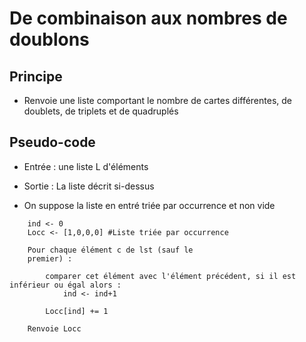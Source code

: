 # De combinaison aux nombres de doublons

## Principe

* Renvoie une liste comportant le nombre de cartes différentes, de doublets, de triplets et de quadruplés

## Pseudo-code

* Entrée : une liste L d'éléments
* Sortie : La liste décrit si-dessus

* On suppose la liste en entré triée par occurrence et non vide

```text
    ind <- 0
    Locc <- [1,0,0,0] #Liste triée par occurrence

    Pour chaque élément c de lst (sauf le
    premier) :

        comparer cet élément avec l'élément précédent, si il est inférieur ou égal alors :
            ind <- ind+1

        Locc[ind] += 1

    Renvoie Locc
```
